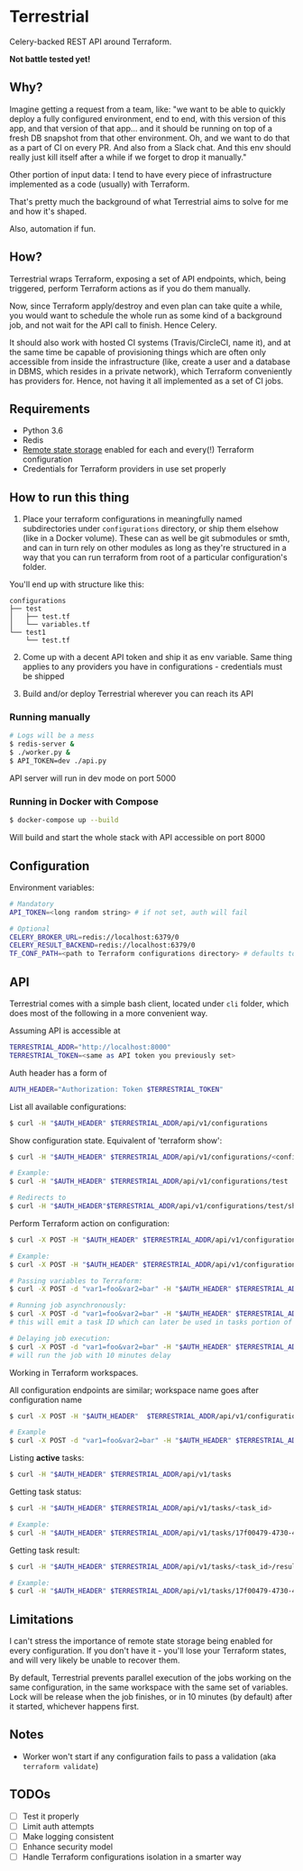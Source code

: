 # Terrestrial
Celery-backed REST API around Terraform.

**Not battle tested yet!**

## Why?

Imagine getting a request from a team, like: "we want to be able to quickly deploy a fully configured environment, end to end, with this version of this app, and that version of that app... and it should be running on top of a fresh DB snapshot from that other environment. Oh, and we want to do that as a part of CI on every PR. And also from a Slack chat. And this env should really just kill itself after a while if we forget to drop it manually."

Other portion of input data: I tend to have every piece of infrastructure implemented as a code (usually) with Terraform.

That's pretty much the background of what Terrestrial aims to solve for me and how it's shaped.

Also, automation if fun.

## How?

Terrestrial wraps Terraform, exposing a set of API endpoints, which, being triggered, perform Terraform actions as if you do them manually.

Now, since Terraform apply/destroy and even plan can take quite a while, you would want to schedule the whole run as some kind of a background job, and not wait for the API call to finish. Hence Celery.

It should also work with hosted CI systems (Travis/CircleCI, name it), and at the same time be capable of provisioning things which are often only accessible from inside the infrastructure (like, create a user and a database in DBMS, which resides in a private network), which Terraform conveniently has providers for. Hence, not having it all implemented as a set of CI jobs.

## Requirements
* Python 3.6
* Redis
* [Remote state storage](https://www.terraform.io/docs/state/remote.html) enabled for each and every(!) Terraform configuration
* Credentials for Terraform providers in use set properly

## How to run this thing
1) Place your terraform configurations in meaningfully named subdirectories under `configurations` directory, or ship them elsehow (like in a Docker volume).
These can as well be git submodules or smth, and can in turn rely on other modules as long as they're structured in a way that you can run terraform from root of a particular configuration's folder.

You'll end up with structure like this:
```
configurations
├── test
│   ├── test.tf
│   └── variables.tf
└── test1
    └── test.tf
```
2) Come up with a decent API token and ship it as env variable. Same thing applies to any providers you have in configurations - credentials must be shipped

3) Build and/or deploy Terrestrial wherever you can reach its API

### Running manually
```bash
# Logs will be a mess
$ redis-server &
$ ./worker.py &
$ API_TOKEN=dev ./api.py
```
API server will run in dev mode on port 5000

### Running in Docker with Compose
``` bash
$ docker-compose up --build
```
Will build and start the whole stack with API accessible on port 8000

## Configuration
Environment variables:
```bash
# Mandatory
API_TOKEN=<long random string> # if not set, auth will fail

# Optional
CELERY_BROKER_URL=redis://localhost:6379/0
CELERY_RESULT_BACKEND=redis://localhost:6379/0
TF_CONF_PATH=<path to Terraform configurations directory> # defaults to "configurations" in Terrestrial root directory
```

## API
Terrestrial comes with a simple bash client, located under `cli` folder, which does most of the following in a more convenient way.

Assuming API is accessible at
```bash
TERRESTRIAL_ADDR="http://localhost:8000"
TERRESTRIAL_TOKEN=<same as API token you previously set>
```

Auth header has a form of
```bash
AUTH_HEADER="Authorization: Token $TERRESTRIAL_TOKEN"
```

List all available configurations:
```bash
$ curl -H "$AUTH_HEADER" $TERRESTRIAL_ADDR/api/v1/configurations
```

Show configuration state. Equivalent of 'terraform show':
```bash
$ curl -H "$AUTH_HEADER" $TERRESTRIAL_ADDR/api/v1/configurations/<config_name>

# Example:
$ curl -H "$AUTH_HEADER" $TERRESTRIAL_ADDR/api/v1/configurations/test

# Redirects to
$ curl -H "$AUTH_HEADER"$TERRESTRIAL_ADDR/api/v1/configurations/test/show
```

Perform Terraform action on configuration:
```bash
$ curl -X POST -H "$AUTH_HEADER" $TERRESTRIAL_ADDR/api/v1/configurations/<config_name>/<action>

# Example:
$ curl -X POST -H "$AUTH_HEADER" $TERRESTRIAL_ADDR/api/v1/configurations/test/apply

# Passing variables to Terraform:
$ curl -X POST -d "var1=foo&var2=bar" -H "$AUTH_HEADER" $TERRESTRIAL_ADDR/api/v1/configurations/test/apply

# Running job asynchronously:
$ curl -X POST -d "var1=foo&var2=bar" -H "$AUTH_HEADER" $TERRESTRIAL_ADDR/api/v1/configurations/test/apply\?async
# this will emit a task ID which can later be used in tasks portion of the API

# Delaying job execution:
$ curl -X POST -d "var1=foo&var2=bar" -H "$AUTH_HEADER" $TERRESTRIAL_ADDR/api/v1/configurations/test/destroy\?async\&delay=600
# will run the job with 10 minutes delay
```

Working in Terraform workspaces.

All configuration endpoints are similar;
workspace name goes after configuration name
```bash
$ curl -X POST -H "$AUTH_HEADER"  $TERRESTRIAL_ADDR/api/v1/configurations/<config_name>/<workspace>/<action>

# Example
$ curl -X POST -d "var1=foo&var2=bar" -H "$AUTH_HEADER" $TERRESTRIAL_ADDR/api/v1/configurations/test/test-workspace/apply
```

Listing **active** tasks:
```bash
$ curl -H "$AUTH_HEADER" $TERRESTRIAL_ADDR/api/v1/tasks
```

Getting task status:
```bash
$ curl -H "$AUTH_HEADER" $TERRESTRIAL_ADDR/api/v1/tasks/<task_id>

# Example:
$ curl -H "$AUTH_HEADER" $TERRESTRIAL_ADDR/api/v1/tasks/17f00479-4730-40b7-aa83-e507a71c5b5b
```

Getting task result:
```bash
$ curl -H "$AUTH_HEADER" $TERRESTRIAL_ADDR/api/v1/tasks/<task_id>/result

# Example:
$ curl -H "$AUTH_HEADER" $TERRESTRIAL_ADDR/api/v1/tasks/17f00479-4730-40b7-aa83-e507a71c5b5b/result
```

## Limitations
I can't stress the importance of remote state storage being enabled for every configuration. If you don't have it - you'll lose your Terraform states, and will very likely be unable to recover them.

By default, Terrestrial prevents parallel execution of the jobs working on the same configuration, in the same workspace with the same set of variables. Lock will be release when the job finishes, or in 10 minutes (by default) after it started, whichever happens first.

## Notes
- Worker won't start if any configuration fails to pass a validation (aka `terraform validate`)

## TODOs
- [ ] Test it properly
- [ ] Limit auth attempts
- [ ] Make logging consistent
- [ ] Enhance security model
- [ ] Handle Terraform configurations isolation in a smarter way
